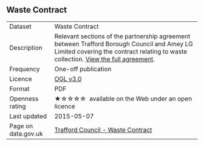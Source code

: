 ## Waste Contract

<table>
<tr>
	<td>Dataset</td>
	<td>Waste Contract</td>
</tr>
<tr>
	<td>Description</td>
	<td>Relevant sections of the partnership agreement between Trafford Borough Council and Amey LG Limited covering the contract relating to waste collection. <a href="https://www.trafford.gov.uk/about-your-council/data-protection/open-data/Partnership-agreement-Amey.aspx">View the full agreement</a>.</td>
</tr>
<tr>
	<td>Frequency</td>
	<td>One-off publication</td>
</tr>
<tr>
	<td>Licence</td>
	<td><a href="http://www.nationalarchives.gov.uk/doc/open-government-licence/version/3/">OGL v3.0</a></td>
</tr>
<tr>
	<td>Format</td>
	<td>PDF</td>
</tr>
<tr>
	<td>Openness rating</td>
	<td>&#9733;&#9734;&#9734;&#9734;&#9734;&nbsp; available on the Web under an open licence</td>
</tr>
<tr>
	<td>Last updated</td>
	<td>2015-05-07</td>
</tr>
<tr>
	<td>Page on data.gov.uk</td>
	<td><a href="https://data.gov.uk/dataset/ee17e3bc-ea3e-4072-b5b2-882473b31dfa/trafford-council-waste-contract">Trafford Council - Waste Contract</a></td>
</tr>
</table>
